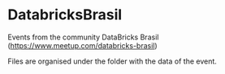 # DatabricksBrasil
Events from the community DataBricks Brasil (https://www.meetup.com/databricks-brasil)

Files are organised under the folder with the data of the event.



